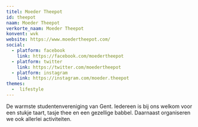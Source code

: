 ```yaml
---
titel: Moeder Theepot
id: theepot
naam: Moeder Theepot
verkorte_naam: Moeder Theepot
konvent: wvk
website: https://www.moedertheepot.com/
social:
  - platform: facebook
    link: https://facebook.com/moedertheepot
  - platform: twitter
    link: https://twitter.com/moedertheepot
  - platform: instagram
    link: https://instagram.com/moeder.theepot
themes:
  -  lifestyle
---
```


De warmste studentenvereniging van Gent. Iedereen is bij ons welkom voor een stukje taart, tasje thee en een gezellige babbel. Daarnaast organiseren we ook allerlei activiteiten.
